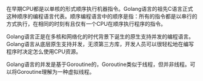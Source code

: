 在早期CPU都是以单核的形式顺序执行机器指令。Golang语言的祖先C语言正式这种顺序的编程语言代表。顺序编程语言中的顺序是指：所有的指令都是以串行的方式执行，在相同的时刻有且仅有一个CPU在顺序执行程序的指令。

Golang语言正是在多核和网络化的时代背景下诞生的原生支持并发的编程语言。Golang语言从底层原生支持并发，无须第三方库，开发人员可以很轻松地在编写程序时决定怎么使用CPU资源。

Golang语言的并发是基于Goroutine的，Goroutine类似于线程，但并非线程。可以将Goroutine理解为一种虚拟线程。